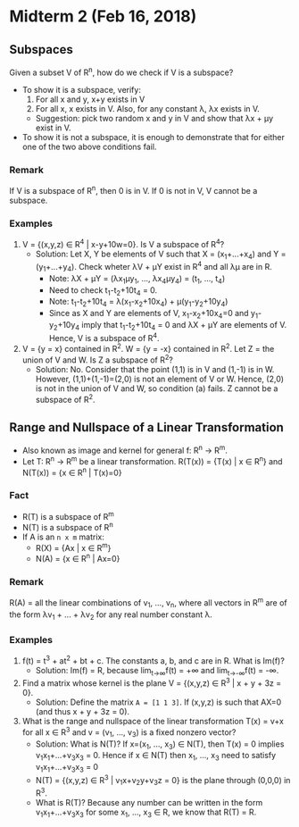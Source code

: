 # Midterm 2 (Feb 16, 2018)
## Subspaces
Given a subset V of R<sup>n</sup>, how do we check if V is a subspace?
* To show it is a subspace, verify:
  1. For all x and y, x+y exists in V
  2. For all x, x exists in V. Also, for any constant λ, λx exists in V.
  * Suggestion: pick two random x and y in V and show that λx + μy exist in V.
* To show it is not a subspace, it is enough to demonstrate that for either one of the two above conditions fail.
### Remark
If V is a subspace of R<sup>n</sup>, then 0 is in V. If 0 is not in V, V cannot be a subspace.
### Examples
1. V = {(x,y,z) ∈ R<sup>4</sup> | x-y+10w=0}. Is V a subspace of R<sup>4</sup>?
   * Solution: Let X, Y be elements of V such that X = (x<sub>1</sub>+...+x<sub>4</sub>) and Y = (y<sub>1</sub>+...+y<sub>4</sub>). Check wheter λV + μY exist in R<sup>4</sup> and all λμ are in R. 
     * Note: λX + μY = (λx<sub>1</sub>μy<sub>1</sub>, ..., λx<sub>4</sub>μy<sub>4</sub>) = (t<sub>1</sub>, ..., t<sub>4</sub>)
     * Need to check t<sub>1</sub>-t<sub>2</sub>+10t<sub>4</sub> = 0.
     * Note: t<sub>1</sub>-t<sub>2</sub>+10t<sub>4</sub> = λ(x<sub>1</sub>-x<sub>2</sub>+10x<sub>4</sub>) + μ(y<sub>1</sub>-y<sub>2</sub>+10y<sub>4</sub>)
     * Since as X and Y are elements of V, x<sub>1</sub>-x<sub>2</sub>+10x<sub>4</sub>=0 and y<sub>1</sub>-y<sub>2</sub>+10y<sub>4</sub> imply that t<sub>1</sub>-t<sub>2</sub>+10t<sub>4</sub> = 0 and λX + μY are elements of V. Hence, V is a subspace of R<sup>4</sup>.
2. V = {y = x} contained in R<sup>2</sup>. W = {y = -x} contained in R<sup>2</sup>. Let Z = the union of V and W. Is Z a subspace of R<sup>2</sup>?
   * Solution: No. Consider that the point (1,1) is in V and (1,-1) is in W. However, (1,1)+(1,-1)=(2,0) is not an element of V or W. Hence, (2,0) is not in the union of V and W, so condition (a) fails. Z cannot be a subspace of R<sup>2</sup>.
## Range and Nullspace of a Linear Transformation
* Also known as image and kernel for general f: R<sup>n</sup> -> R<sup>m</sup>.
* Let T: R<sup>n</sup> -> R<sup>m</sup> be a linear transformation. R(T(x)) = {T(x) | x ∈ R<sup>n</sup>} and N(T(x)) = {x ∈ R<sup>n</sup> | T(x)=0}
### Fact
* R(T) is a subspace of R<sup>m</sup>
* N(T) is a subspace of R<sup>n</sup>
* If A is an `n x m` matrix:
  * R(X) = {Ax | x ∈ R<sup>m</sup>}
  * N(A) = {x ∈ R<sup>n</sup> | Ax=0}
### Remark
R(A) = all the linear combinations of v<sub>1</sub>, ..., v<sub>n</sub>, where all vectors in R<sup>m</sup> are of the form  λv<sub>1</sub> + ... + λv<sub>2</sub> for any real number constant λ.
### Examples
1. f(t) = t<sup>3</sup> + at<sup>2</sup> + bt + c. The constants a, b, and c are in R. What is Im(f)?
   * Solution: Im(f) = R, because lim<sub>t→∞</sub>f(t) = +∞ and lim<sub>t→-∞</sub>f(t) = -∞.
2. Find a matrix whose kernel is the plane V = {(x,y,z) ∈ R<sup>3</sup> | x + y + 3z = 0}.
   * Solution: Define the matrix `A = [1 1 3]`. If (x,y,z) is such that AX=0 (and thus x + y + 3z = 0).
3. What is the range and nullspace of the linear transformation T(x) = v+x for all x ∈ R<sup>3</sup> and v = (v<sub>1</sub>, ..., v<sub>3</sub>) is a fixed nonzero vector?
   * Solution: What is N(T)? If x=(x<sub>1</sub>, ..., x<sub>3</sub>) ∈ N(T), then T(x) = 0 implies v<sub>1</sub>x<sub>1</sub>+...+v<sub>3</sub>x<sub>3</sub> = 0. Hence if x ∈ N(T) then x<sub>1</sub>, ..., x<sub>3</sub> need to satisfy v<sub>1</sub>x<sub>1</sub>+...+v<sub>3</sub>x<sub>3</sub> = 0
   * N(T) = {(x,y,z) ∈ R<sup>3</sup> | v<sub>1</sub>x+v<sub>2</sub>y+v<sub>3</sub>z = 0} is the plane through (0,0,0) in R<sup>3</sup>.
   * What is R(T)? Because any number can be written in the form v<sub>1</sub>x<sub>1</sub>+...+v<sub>3</sub>x<sub>3</sub> for some x<sub>1</sub>, ..., x<sub>3</sub> ∈ R, we know that R(T) = R.
